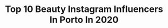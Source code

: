 ---
title: Top 10 Beauty Instagram Influencers In Porto In 2020
description: >-
  Find top beauty Instagram influencers in Porto in 2020. Most popular hashtags: #beauty #makeuplover #quarentena #stayhome.
platform: Instagram
profiles:
  - username: "beatrizmoreiraazevedo"
    fullname: >-
      B E A
    location: "Portugal"
    followers: 30043
    engagement: 353
    commentsToLikes: 0.078398
    id: ck1374btg9plh0i19pbvhs9x8
    verified: false
    hashtags: "#harmonicalinea, #decorideas, #kerastase, #stayhome"
  - username: "miriamtoreiromakeup"
    fullname: >-
      Miriam Toreiro
    location: "Portugal"
    followers: 46900
    engagement: 538
    commentsToLikes: 0.033862
    id: ck13bez9mv3u90i193j2irghu
    verified: false
    hashtags: "#maquiagemtop, #automaquiagem, #makeuppage, #makeupislife"
  - username: "catemoutinho"
    fullname: >-
      Catarina Moutinho
    location: "Portugal"
    followers: 58417
    engagement: 642
    commentsToLikes: 0.015808
    id: ck6tnhc3f9u9p0j71rlrngzeb
    verified: false
    hashtags: "#influencer, #tattos, #visitemadeira, #strong"
  - username: "carvalhosamakeup"
    fullname: >-
      Carvalhosa Makeup
    location: "Portugal"
    followers: 5750
    engagement: 844
    commentsToLikes: 0.190437
    id: ck9hahpo8cl4p0j78op3f40b7
    verified: false
    hashtags: "#marykayportugal, #mattelipstick, #cutcrease, #makeuplife"
  - username: "ritacduro"
    fullname: >-
      Rita Duro
    location: "Portugal"
    followers: 3793
    engagement: 1204
    commentsToLikes: 0.245040
    id: ck5c6onu25via0i11pzhlgkuy
    verified: false
    hashtags: "#bamboobrush, #planetearth, #hawkersrepspt, #mederbeauty"
  - username: "maryplan"
    fullname: >-
      Maria Pereira
    location: "Portugal"
    followers: 26749
    engagement: 165
    commentsToLikes: 0.065517
    id: ck5zl46uwkp4v0i143onacgm5
    verified: false
    hashtags: "#chiaraferragnicollection, #springtime, #hotday, #moodygrams"
  - username: "lilycostamarques"
    fullname: >-
      LILY MARQUES - Beauty Content
    location: "Portugal"
    followers: 29026
    engagement: 709
    commentsToLikes: 0.063744
    id: ck0w42hjswhak0i195xgnsoqf
    verified: false
    hashtags: "#hollywoodmakeup, #maquiagemclassica, #makeuphacks, #sizeup"
  - username: "ioneomena"
    fullname: >-
      Ione Omena Rangel
    location: "Portugal"
    followers: 105982
    engagement: 136
    commentsToLikes: 0.090020
    id: ck15sj6j2d9z40i19w6g6fa1g
    verified: false
    hashtags: ""
  - username: "carinacaldeira_"
    fullname: >-
      Carina Caldeira
    location: "Portugal"
    followers: 58116
    engagement: 162
    commentsToLikes: 0.055141
    id: ck5cdqiqrjlzo0i11j8hrqino
    verified: true
    hashtags: "#wheatandrose, #happyeaster, #glitterlifephotography, #fashion"
  - username: "tomanephotography"
    fullname: >-
      Tó Mané
    location: "Portugal"
    followers: 6431
    engagement: 893
    commentsToLikes: 0.054245
    id: ck5c7o4f77w300i116v3by4yr
    verified: false
    hashtags: "#supertubos, #slab, #foggymorning, #oporto"
---